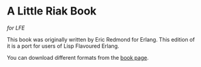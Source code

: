 # A Little Riak Book

*for LFE*

This book was originally written by Eric Redmond for Erlang. This edition of it is a port for users of Lisp Flavoured Erlang.

You can download different formats from the  [book page](http://billo.gitbooks.io/lfe-little-riak-book/).
